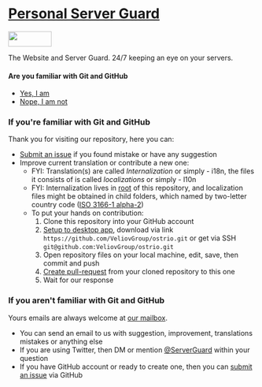 # [Personal Server Guard](https://ostr.io)
<a href="https://ostr.io/" target="_blank"><img width="88" height="31" style="width:88px;height:31px" src="https://ostr.io/images/ostrio-badge-light.png" /></a>

The Website and Server Guard. 24/7 keeping an eye on your servers.

#### Are you familiar with Git and GitHub
 - [Yes, I am](#if-youre-familiar-with-git-and-github)
 - [Nope, I am not](#if-you-arent-familiar-with-git-and-github)

### If you're familiar with Git and GitHub
Thank you for visiting our repository, here you can:
 - [Submit an issue](https://github.com/VeliovGroup/ostrio/issues) if you found mistake or have any suggestion
 - Improve current translation or contribute a new one:
   * FYI: Translation(s) are called *Internalization* or simply - i18n, the files it consists of is called *localizations* or simply - l10n
   * FYI: Internalization lives in [root](https://github.com/VeliovGroup/ostrio/tree/master) of this repository, and localization files might be obtained in child folders, which named by two-letter country code ([ISO 3166-1 alpha-2](https://en.wikipedia.org/wiki/ISO_3166-1_alpha-2))
   * To put your hands on contribution:
     1. Clone this repository into your GitHub account
     2. [Setup to desktop app](github-mac://openRepo/https://github.com/VeliovGroup/ostrio), download via link `https://github.com/VeliovGroup/ostrio.git` or get via SSH `git@github.com:VeliovGroup/ostrio.git`
     3. Open repository files on your local machine, edit, save, then commit and push
     4. [Create pull-request](https://github.com/VeliovGroup/ostrio/compare) from your cloned repository to this one
     5. Wait for our response

### If you aren't familiar with Git and GitHub
Yours emails are always welcome at <a href='mailto:h&#101;&#108;p&#064;&#111;s&#116;&#114;&#046;io'>our mailbox</a>.
 - You can send an email to us with suggestion, improvement, translations mistakes or anything else
 - If you are using Twitter, then DM or mention [@ServerGuard](https://twitter.com/ServerGuard) within your question
 - If you have GitHub account or ready to create one, then you can [submit an issue](https://github.com/VeliovGroup/ostrio/issues) via GitHub
